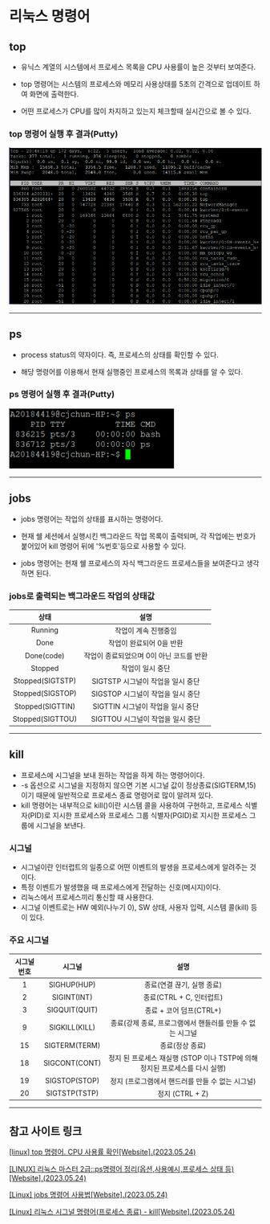 # **리눅스 명령어**

## **top**

* 유닉스 계열의 시스템에서 프로세스 목록을 CPU 사용률이 높은 것부터 보여준다.

* top 명령어는 시스템의 프로세스와 메모리 사용상태를 5초의 간격으로 업데이트 하여 화면에 출력한다.

* 어떤 프로세스가 CPU를 많이 차지하고 있는지 체크할때 실시간으로 볼 수 있다. 

### **top 명령어 실행 후 결과(Putty)** 

![top.png](./top.png)

***

## **ps**

* process status의 약자이다. 즉, 프로세스의 상태를 확인할 수 있다. 

* 해당 명령어를 이용해서 현재 실행중인 프로세스의 목록과 상태를 알 수 있다. 

### **ps 명령어 실행 후 결과(Putty)**

![ps.png](./ps.png)

***

## **jobs**

* jobs 명령어는 작업의 상태를 표시하는 명령어다.

* 현재 쉘 세션에서 실행시킨 백그라운드 작업 목록이 출력되며, 각 작업에는 번호가 붙어있어 kill 명령어 뒤에 '%번호'등으로 사용할 수 있다.  

* jobs 명령어는 현재 쉘 프로세스의 자식 백그라운드 프로세스들을 보여준다고 생각하면 된다. 

### **jobs로 출력되는 백그라운드 작업의 상태값**


|       상태       	|                        설명              	|
|:----------------:	|:----------------------------------------:	|
|      Running     	|           작업이 계속 진행중임           	|
|       Done       	|         작업이 완료되어 0을 반환         	|
|    Done(code)    	| 작업이 종료되었으며 0이 아닌 코드를 반환 	|
|      Stopped     	|             작업이 일시 중단             	|
| Stopped(SIGTSTP) 	|     SIGTSTP 시그널이 작업을 일시 중단    	|
| Stopped(SIGSTOP) 	|     SIGSTOP 시그널이 작업을 일시 중단    	|
| Stopped(SIGTTIN) 	|     SIGTTIN 시그널이 작업을 일시 중단    	|
| Stopped(SIGTTOU) 	|     SIGTTOU 시그널이 작업을 일시 중단    	|

***

## **kill**

* 프로세스에 시그널을 보내 원하는 작업을 하게 하는 명령어이다.
* -s 옵션으로 시그널을 지정하지 않으면 기본 시그널 값이 정상종료(SIGTERM,15)이기 때문에 일반적으로 프로세스 종료 명령어로 많이 알려져 있다. 
* kill 명령어는 내부적으로  kill()이란 시스템 콜을 사용하여 구현하고,  프로세스 식별자(PID)로 지시한 프로세스와 프로세스 그룹 식별자(PGID)로 지시한 프로세스 그룹에 시그널을 보낸다.

### **시그널**
* 시그널이란 인터럽트의 일종으로 어떤 이벤트의 발생을 프로세스에게 알려주는 것이다. 
* 특정 이벤트가 발생했을 때 프로세스에게 전달하는 신호(메시지)이다. 
* 리눅스에서 프로세스끼리 통신할 때 사용한다.
* 시그널 이벤트로는 HW 예외(나누기 0), SW 상태, 사용자 입력, 시스템 콜(kill) 등이 있다. 

### **주요 시그널**
| 시그널 번호 	|     시그널    	|                                     설명                                    	|
|:-----------:	|:-------------:	|:---------------------------------------------------------------------------:	|
|      1      	|  SIGHUP(HUP)  	|                          종료(연결 끊기, 실행 종료)                         	|
|      2      	|  SIGINT(INT)  	|                           종료(CTRL + C, 인터럽트)                          	|
|      3      	| SIGQUIT(QUIT) 	|                           종료 + 코어 덤프(CTRL+\)                          	|
|      9      	| SIGKILL(KILL) 	|          종료(강제 종료, 프로그램에서 핸들러를 만들 수 없는 시그널          	|
|      15     	| SIGTERM(TERM) 	|                               종료(정상 종료)                               	|
|      18     	| SIGCONT(CONT) 	| 정지 된 프로세스 재실행 (STOP 이나 TSTP에 의해 정지된 프로세스를 다시 실행) 	|
|      19     	| SIGSTOP(STOP) 	|               정지 (프로그램에서 핸드러를 만들 수 없는 시그널)              	|
|      20     	| SIGTSTP(TSTP) 	|                               정지 (CTRL + Z)                               	|

***

## **참고 사이트 링크**
[[linux] top 명령어. CPU 사용률 확인[Website].(2023.05.24)](https://cheershennah.tistory.com/172)

[[LINUX] 리눅스 마스터 2급::ps명령어 정리(옵션,사용예시,프로세스 상태 등)[Website].(2023.05.24)](https://hoho325.tistory.com/429)

[[Linux] jobs 명령어 사용법[Website].(2023.05.24)](https://hbase.tistory.com/265)

[[Linux] 리눅스 시그널 명령어(프로세스 종료) - kill[Website].(2023.05.24)](https://veneas.tistory.com/entry/Linux-%EB%A6%AC%EB%88%85%EC%8A%A4-%EC%8B%9C%EA%B7%B8%EB%84%90-%EB%AA%85%EB%A0%B9%EC%96%B4%ED%94%84%EB%A1%9C%EC%84%B8%EC%8A%A4-%EC%A2%85%EB%A3%8C-kill)
